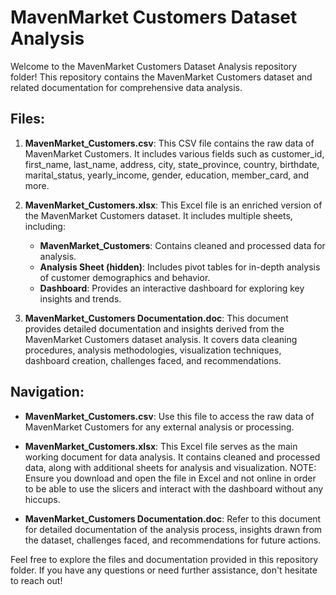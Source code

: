 # MavenMarket Customers Dataset Analysis

Welcome to the MavenMarket Customers Dataset Analysis repository folder! This repository contains the MavenMarket Customers dataset and related documentation for comprehensive data analysis.

## Files:

1. **MavenMarket_Customers.csv**: This CSV file contains the raw data of MavenMarket Customers. It includes various fields such as customer_id, first_name, last_name, address, city, state_province, country, birthdate, marital_status, yearly_income, gender, education, member_card, and more.

2. **MavenMarket_Customers.xlsx**: This Excel file is an enriched version of the MavenMarket Customers dataset. It includes multiple sheets, including:
   - **MavenMarket_Customers**: Contains cleaned and processed data for analysis.
   - **Analysis Sheet (hidden)**: Includes pivot tables for in-depth analysis of customer demographics and behavior.
   - **Dashboard**: Provides an interactive dashboard for exploring key insights and trends.

3. **MavenMarket_Customers Documentation.doc**: This document provides detailed documentation and insights derived from the MavenMarket Customers dataset analysis. It covers data cleaning procedures, analysis methodologies, visualization techniques, dashboard creation, challenges faced, and recommendations.

## Navigation:

- **MavenMarket_Customers.csv**: Use this file to access the raw data of MavenMarket Customers for any external analysis or processing.

- **MavenMarket_Customers.xlsx**: This Excel file serves as the main working document for data analysis. It contains cleaned and processed data, along with additional sheets for analysis and visualization.
 NOTE: Ensure you download and open the file in Excel and not online in order to be able to use the slicers and interact with the dashboard without any hiccups.

- **MavenMarket_Customers Documentation.doc**: Refer to this document for detailed documentation of the analysis process, insights drawn from the dataset, challenges faced, and recommendations for future actions.

Feel free to explore the files and documentation provided in this repository folder. If you have any questions or need further assistance, don't hesitate to reach out!
